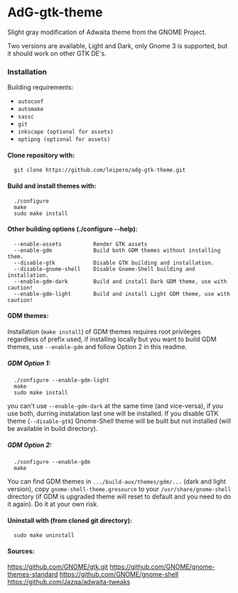 # AdG-gtk-theme
Slight gray modification of Adwaita theme from the GNOME Project.

Two versions are available, Light and Dark, only Gnome 3 is supported, but it should work on other GTK DE's.

### Installation
Building requirements:
* `autoconf`
* `automake`
* `sassc`
* `git`
* `inkscape (optional for assets)`
* `optipng (optional for assets)`

#### Clone repository with:

      git clone https://github.com/leipero/adg-gtk-theme.git
      
#### Build and install themes with:

      ./configure
      make
      sudo make install
      
#### Other building options (./configure --help):

      --enable-assets          Render GTK assets
      --enable-gdm             Build both GDM themes without installing them.
      --disable-gtk            Disable GTK building and installation.
      --disable-gnome-shell    Disable Gnome-Shell building and installation.
      --enable-gdm-dark        Build and install Dark GDM theme, use with caution!
      --enable-gdm-light       Build and install Light GDM theme, use with caution!

#### GDM themes:

Installation (`make install`) of GDM themes requires root privileges regardless of prefix used, if installing locally but you want to build GDM themes, use `--enable-gdm` and follow Option 2 in this readme.

##### GDM Option 1:

      ./configure --enable-gdm-light
      make
      sudo make install

you can't use `--enable-gdm-dark` at the same time (and vice-versa), if you use both, durring instalation last one will be installed. If you disable GTK theme (`--disable-gtk`) Gnome-Shell theme will be built but not installed (will be available in build directory).
      
##### GDM Option 2:

      ./configure --enable-gdm
      make
      
You can find GDM themes in `.../build-aux/themes/gdm/...` (dark and light version), copy `gnome-shell-theme.gresource` to your `/usr/share/gnome-shell` directory (if GDM is upgraded theme will reset to default and you need to do it again). Do it at your own risk.

#### Uninstall with (from cloned git directory):

      sudo make uninstall

#### Sources:

   https://github.com/GNOME/gtk.git
   https://github.com/GNOME/gnome-themes-standard
   https://github.com/GNOME/gnome-shell
   https://github.com/Jazqa/adwaita-tweaks
